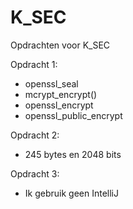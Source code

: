 # K_SEC
Opdrachten voor K_SEC


Opdracht 1:
- openssl_seal
- mcrypt_encrypt()
- openssl_encrypt
- openssl_public_encrypt


Opdracht 2:
- 245 bytes en 2048 bits

Opdracht 3:
- Ik gebruik geen IntelliJ